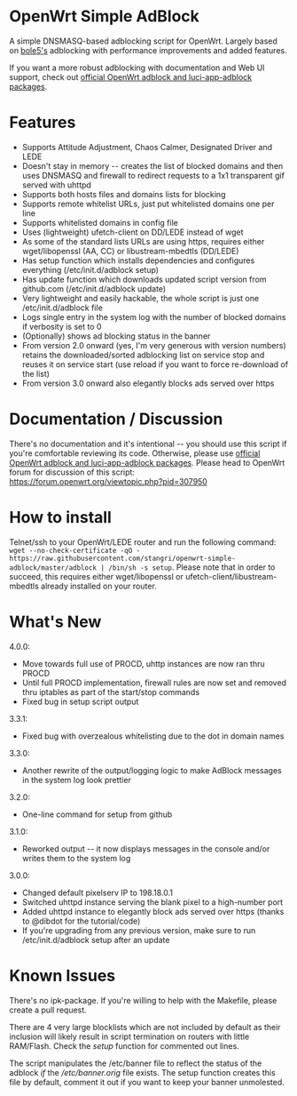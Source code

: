 # OpenWrt Simple AdBlock
A simple DNSMASQ-based adblocking script for OpenWrt. Largely based on [bole5's](https://forum.openwrt.org/profile.php?id=45571) adblocking with performance improvements and added features.

If you want a more robust adblocking with documentation and Web UI support, check out [official OpenWrt adblock and luci-app-adblock packages](https://github.com/openwrt/packages/tree/master/net/adblock/files).

# Features
- Supports Attitude Adjustment, Chaos Calmer, Designated Driver and LEDE
- Doesn't stay in memory -- creates the list of blocked domains and then uses DNSMASQ and firewall to redirect requests to a 1x1 transparent gif served with uhttpd
- Supports both hosts files and domains lists for blocking
- Supports remote whitelist URLs, just put whitelisted domains one per line
- Supports whitelisted domains in config file
- Uses (lightweight) ufetch-client on DD/LEDE instead of wget
- As some of the standard lists URLs are using https, requires either wget/libopenssl (AA, CC) or libustream-mbedtls (DD/LEDE)
- Has setup function which installs dependencies and configures everything (/etc/init.d/adblock setup)
- Has update function which downloads updated script version from github.com (/etc/init.d/adblock update)
- Very lightweight and easily hackable, the whole script is just one /etc/init.d/adblock file
- Logs single entry in the system log with the number of blocked domains if verbosity is set to 0
- (Optionally) shows ad blocking status in the banner
- From version 2.0 onward (yes, I'm very generous with version numbers) retains the downloaded/sorted adblocking list on service stop and reuses it on service start (use reload if you want to force re-download of the list)
- From version 3.0 onward also elegantly blocks ads served over https

# Documentation / Discussion
There's no documentation and it's intentional -- you should use this script if you're comfortable reviewing its code. Otherwise, please use [official OpenWrt adblock and luci-app-adblock packages](https://github.com/openwrt/packages/tree/master/net/adblock/files).
Please head to OpenWrt forum for discussion of this script: https://forum.openwrt.org/viewtopic.php?pid=307950

# How to install
Telnet/ssh to your OpenWrt/LEDE router and run the following command: 
```wget --no-check-certificate -qO - https://raw.githubusercontent.com/stangri/openwrt-simple-adblock/master/adblock | /bin/sh -s setup```.
Please note that in order to succeed, this requires either wget/libopenssl or ufetch-client/libustream-mbedtls already installed on your router.

# What's New
4.0.0:
- Move towards full use of PROCD, uhttp instances are now ran thru PROCD
- Until full PROCD implementation, firewall rules are now set and removed thru iptables as part of the start/stop commands
- Fixed bug in setup script output

3.3.1:
- Fixed bug with overzealous whitelisting due to the dot in domain names

3.3.0:
- Another rewrite of the output/logging logic to make AdBlock messages in the system log look prettier

3.2.0:
- One-line command for setup from github

3.1.0:
- Reworked output -- it now displays messages in the console and/or writes them to the system log

3.0.0:
- Changed default pixelserv IP to 198.18.0.1
- Switched uhttpd instance serving the blank pixel to a high-number port
- Added uhttpd instance to elegantly block ads served over https (thanks to @dibdot for the tutorial/code)
- If you're upgrading from any previous version, make sure to run /etc/init.d/adblock setup after an update

# Known Issues
There's no ipk-package. If you're willing to help with the Makefile, please create a pull request.

There are 4 very large blocklists which are not included by default as their inclusion will likely result in script termination on routers with little RAM/Flash. Check the *setup* function for commented out lines.

The script manipulates the /etc/banner file to reflect the status of the adblock _if_ the */etc/banner.orig* file exists. The setup function creates this file by default, comment it out if you want to keep your banner unmolested.
